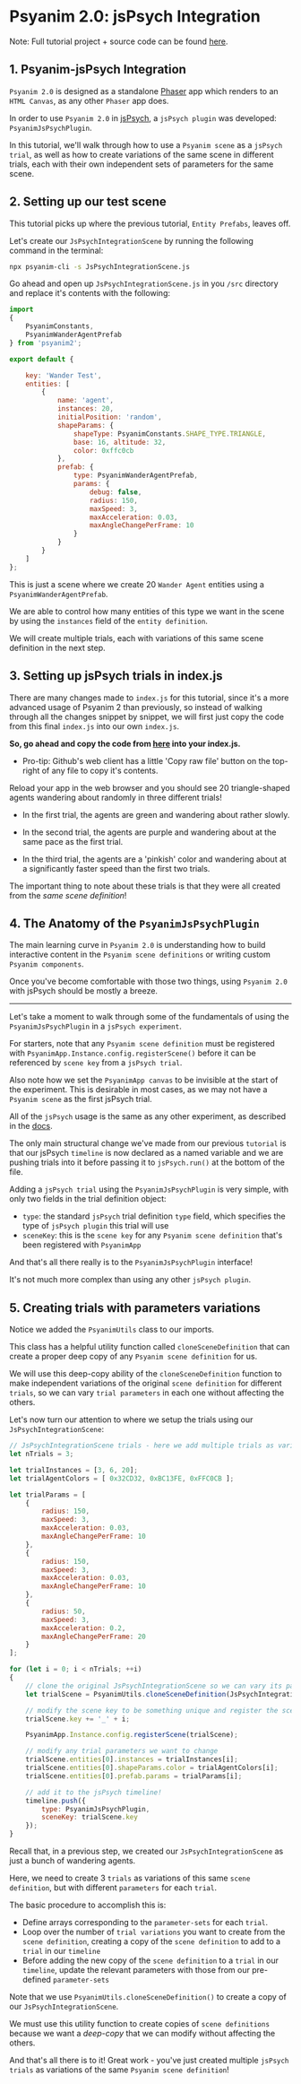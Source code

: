 # Psyanim 2.0: jsPsych Integration

Note: Full tutorial project + source code can be found [here](https://github.com/thefinnlab/psyanim-overview-tutorials/tree/jspsych-integration).

## 1. Psyanim-jsPsych Integration

`Psyanim 2.0` is designed as a standalone [Phaser](https://phaser.io/) app which renders to an `HTML Canvas`, as any other `Phaser` app does.

In order to use `Psyanim 2.0` in [jsPsych](https://www.jspsych.org/), a `jsPsych plugin` was developed: `PsyanimJsPsychPlugin`.

In this tutorial, we'll walk through how to use a `Psyanim scene` as a `jsPsych trial`, as well as how to create variations of the same scene in different trials, each with their own independent sets of parameters for the same scene.

## 2. Setting up our test scene

This tutorial picks up where the previous tutorial, `Entity Prefabs`, leaves off.

Let's create our `JsPsychIntegrationScene` by running the following command in the terminal:

```bash
npx psyanim-cli -s JsPsychIntegrationScene.js
```

Go ahead and open up `JsPsychIntegrationScene.js` in you `/src` directory and replace it's contents with the following:

```js
import 
{
    PsyanimConstants,
    PsyanimWanderAgentPrefab
} from 'psyanim2';

export default {

    key: 'Wander Test',
    entities: [
        {
            name: 'agent',
            instances: 20,
            initialPosition: 'random',
            shapeParams: {
                shapeType: PsyanimConstants.SHAPE_TYPE.TRIANGLE, 
                base: 16, altitude: 32, 
                color: 0xffc0cb            
            },
            prefab: {
                type: PsyanimWanderAgentPrefab,
                params: {
                    debug: false,
                    radius: 150,
                    maxSpeed: 3,
                    maxAcceleration: 0.03,
                    maxAngleChangePerFrame: 10
                }
            }
        }
    ]
};
```

This is just a scene where we create 20 `Wander Agent` entities using a `PsyanimWanderAgentPrefab`.

We are able to control how many entities of this type we want in the scene by using the `instances` field of the `entity definition`.

We will create multiple trials, each with variations of this same scene definition in the next step.

## 3. Setting up jsPsych trials in index.js

There are many changes made to `index.js` for this tutorial, since it's a more advanced usage of Psyanim 2 than previously, so instead of walking through all the changes snippet by snippet, we will first just copy the code from this final `index.js` into our own `index.js`.

**So, go ahead and copy the code from [here](https://github.com/thefinnlab/psyanim-overview-tutorials/blob/jspsych-integration/src/index.js) into your index.js.**

- Pro-tip: Github's web client has a little 'Copy raw file' button on the top-right of any file to copy it's contents.

Reload your app in the web browser and you should see 20 triangle-shaped agents wandering about randomly in three different trials!

- In the first trial, the agents are green and wandering about rather slowly.

- In the second trial, the agents are purple and wandering about at the same pace as the first trial.

- In the third trial, the agents are a 'pinkish' color and wandering about at a significantly faster speed than the first two trials.

The important thing to note about these trials is that they were all created from the *same scene definition*!

## 4. The Anatomy of the `PsyanimJsPsychPlugin`

The main learning curve in `Psyanim 2.0` is understanding how to build interactive content in the `Psyanim scene definitions` or writing custom `Psyanim components`.

Once you've become comfortable with those two things, using `Psyanim 2.0` with jsPsych should be mostly a breeze.

---

Let's take a moment to walk through some of the fundamentals of using the `PsyanimJsPsychPlugin` in a `jsPsych experiment`.

For starters, note that any `Psyanim scene definition` must be registered with `PsyanimApp.Instance.config.registerScene()` before it can be referenced by `scene key` from a `jsPsych trial`.

Also note how we set the `PsyanimApp canvas` to be invisible at the start of the experiment.  This is desirable in most cases, as we may not have a `Psyanim scene` as the first jsPsych trial.

All of the `jsPsych` usage is the same as any other experiment, as described in the [docs](https://www.jspsych.org/).

The only main structural change we've made from our previous `tutorial` is that our jsPsych `timeline` is now declared as a named variable and we are pushing trials into it before passing it to `jsPsych.run()` at the bottom of the file.

Adding a `jsPsych trial` using the `PsyanimJsPsychPlugin` is very simple, with only two fields in the trial definition object: 

- `type`: the standard `jsPsych` trial definition `type` field, which specifies the type of `jsPsych plugin` this trial will use
- `sceneKey`: this is the `scene key` for any `Psyanim scene definition` that's been registered with `PsyanimApp`

And that's all there really is to the `PsyanimJsPsychPlugin` interface!

It's not much more complex than using any other `jsPsych plugin`. 

## 5. Creating trials with parameters variations

Notice we added the `PsyanimUtils` class to our imports.

This class has a helpful utility function called `cloneSceneDefinition` that can create a proper deep copy of any `Psyanim scene definition` for us.

We will use this deep-copy ability of the `cloneSceneDefinition` function to make independent variations of the original `scene definition` for different `trials`, so we can vary `trial parameters` in each one without affecting the others.

Let's now turn our attention to where we setup the trials using our `JsPsychIntegrationScene`:

```js
// JsPsychIntegrationScene trials - here we add multiple trials as variations of the same scene
let nTrials = 3;

let trialInstances = [3, 6, 20];
let trialAgentColors = [ 0x32CD32, 0xBC13FE, 0xFFC0CB ];

let trialParams = [
    {
        radius: 150,
        maxSpeed: 3,
        maxAcceleration: 0.03,
        maxAngleChangePerFrame: 10
    },
    {
        radius: 150,
        maxSpeed: 3,
        maxAcceleration: 0.03,
        maxAngleChangePerFrame: 10
    },
    {
        radius: 50,
        maxSpeed: 3,
        maxAcceleration: 0.2,
        maxAngleChangePerFrame: 20
    }
];

for (let i = 0; i < nTrials; ++i)
{
    // clone the original JsPsychIntegrationScene so we can vary its params w/o modifying the original
    let trialScene = PsyanimUtils.cloneSceneDefinition(JsPsychIntegrationScene);

    // modify the scene key to be something unique and register the scene
    trialScene.key += '_' + i;

    PsyanimApp.Instance.config.registerScene(trialScene);

    // modify any trial parameters we want to change
    trialScene.entities[0].instances = trialInstances[i];
    trialScene.entities[0].shapeParams.color = trialAgentColors[i];
    trialScene.entities[0].prefab.params = trialParams[i];

    // add it to the jsPsych timeline!
    timeline.push({
        type: PsyanimJsPsychPlugin,
        sceneKey: trialScene.key
    });
}
```

Recall that, in a previous step, we created our `JsPsychIntegrationScene` as just a bunch of wandering agents.

Here, we need to create 3 `trials` as variations of this same `scene definition`, but with different `parameters` for each `trial`.

The basic procedure to accomplish this is:

- Define arrays corresponding to the `parameter-sets` for each `trial`.
- Loop over the number of `trial variations` you want to create from the `scene definition`, creating a copy of the `scene definition` to add to a `trial` in our `timeline`
- Before adding the new copy of the `scene definition` to a `trial` in our `timeline`, update the relevant parameters with those from our pre-defined `parameter-sets`

Note that we use `PsyanimUtils.cloneSceneDefinition()` to create a copy of our `JsPsychIntegrationScene`.

We must use this utility function to create copies of `scene definitions` because we want a *deep-copy* that we can modify without affecting the others.

And that's all there is to it!  Great work - you've just created multiple `jsPsych trials` as variations of the same `Psyanim scene definition`!